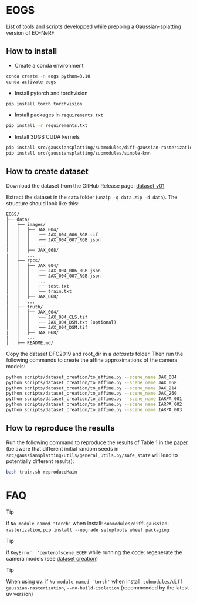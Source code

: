 # EOGS

List of tools and scripts developped while prepping a Gaussian-splatting version of EO-NeRF

## How to install

* Create a conda environment
```bash
conda create -n eogs python=3.10
conda activate eogs
```
* Install pytorch and torchvision
```bash
pip install torch torchvision
```
* Install packages in `requirements.txt` 
```bash
pip install -r requirements.txt
```
* Install 3DGS CUDA kernels
```bash
pip install src/gaussiansplatting/submodules/diff-gaussian-rasterization
pip install src/gaussiansplatting/submodules/simple-knn
```

## How to create dataset
Download the dataset from the GitHub Release page: [dataset_v01](https://github.com/mezzelfo/EOGS/releases/download/dataset_v01/data.zip)

Extract the dataset in the `data` folder (`unzip -q data.zip -d data`). The structure should look like this:
```
EOGS/
├── data/
│   ├── images/
│   │   ├── JAX_004/
│   │   │   ├── JAX_004_006_RGB.tif
│   │   │   ├── JAX_004_007_RGB.json
│   │   │   ...
|   │   ├── JAX_068/
|   │   ...
│   ├── rpcs/
│   │   ├── JAX_004/
│   │   │   ├── JAX_004_006_RGB.json
│   │   │   ├── JAX_004_007_RGB.json
│   │   │   ...
│   │   │   ├── test.txt
│   │   │   └── train.txt
|   │   ├── JAX_068/
|   │   ...
│   ├── truth/
│   │   ├── JAX_004/
│   │   │   ├── JAX_004_CLS.tif
│   │   │   ├── JAX_004_DSM.txt (optional)
│   │   │   └── JAX_004_DSM.tif
|   │   ├── JAX_068/
|   │   ...
│   ├── README.md/
```

Copy the dataset DFC2019 and root_dir in a _datasets_ folder. Then run the following commands to create the affine approximations of the camera models:
```bash
python scripts/dataset_creation/to_affine.py --scene_name JAX_004
python scripts/dataset_creation/to_affine.py --scene_name JAX_068
python scripts/dataset_creation/to_affine.py --scene_name JAX_214
python scripts/dataset_creation/to_affine.py --scene_name JAX_260
python scripts/dataset_creation/to_affine.py --scene_name IARPA_001
python scripts/dataset_creation/to_affine.py --scene_name IARPA_002
python scripts/dataset_creation/to_affine.py --scene_name IARPA_003
```

## How to reproduce the results
Run the following command to reproduce the results of Table 1 in the [paper](https://arxiv.org/pdf/2412.13047) (be aware that different initial random seeds in `src/gaussiansplatting/utils/general_utils.py/safe_state` will lead to potentially different results):
```bash
bash train.sh reproduceMain
```

# FAQ

> [!TIP]
> if `No module named 'torch'` when install: `submodules/diff-gaussian-rasterization`, `pip install --upgrade setuptools wheel packaging`
 
> [!TIP]
> if `KeyError: 'centerofscene_ECEF` while running the code: regenerate the camera models (see [dataset creation](#how-to-create-dataset))

> [!TIP]
> When using uv: if `No module named 'torch'` when install: `submodules/diff-gaussian-rasterization`, `--no-build-isolation` (recommended by the latest uv version)
